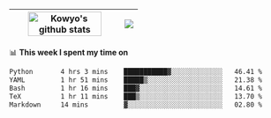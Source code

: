 | <a href="https://github.com/anuraghazra/github-readme-stats"><img width="85%" src="https://github-readme-stats.vercel.app/api?username=kowyo&show_icons=true&hide_border=true&theme=transparent" alt="Kowyo's github stats" /></a> | <a href="https://github.com/anuraghazra/github-readme-stats"><img align="center" src="https://github-readme-stats.vercel.app/api/top-langs/?username=kowyo&exclude_repo=Engineering-Competition-Robot,mobile-robot&hide=c,assembly,shaderlab,hlsl,mathematica,cmake&layout=compact&hide_border=true&theme=transparent" /></a> |
| ------------- | ------------- |

📊 **This week I spent my time on**
<!--START_SECTION:waka-->

```txt
Python       4 hrs 3 mins    ███████████▓░░░░░░░░░░░░░   46.41 %
YAML         1 hr 51 mins    █████▒░░░░░░░░░░░░░░░░░░░   21.38 %
Bash         1 hr 16 mins    ███▓░░░░░░░░░░░░░░░░░░░░░   14.61 %
TeX          1 hr 11 mins    ███▒░░░░░░░░░░░░░░░░░░░░░   13.70 %
Markdown     14 mins         ▓░░░░░░░░░░░░░░░░░░░░░░░░   02.80 %
```

<!--END_SECTION:waka-->
